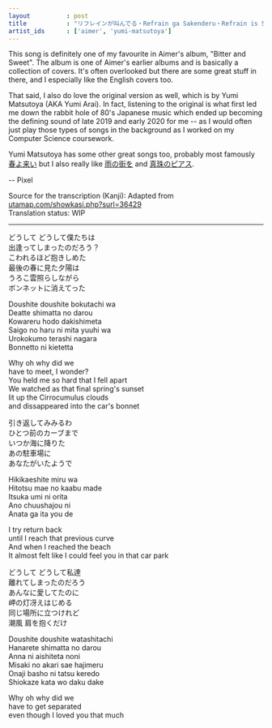 ```yaml
---
layout          : post
title           : "リフレインが叫んでる・Refrain ga Sakenderu・Refrain is Shouting Out"
artist_ids      : ['aimer', 'yumi-matsutoya']
---
```


This song is definitely one of my favourite in Aimer's album, "Bitter and Sweet". The album is one of Aimer's earlier albums and is basically a collection of covers. It's often overlooked but there are some great stuff in there, and I especially like the English covers too.

That said, I also do love the original version as well, which is by Yumi Matsutoya (AKA Yumi Arai). In fact, listening to the original is what first led me down the rabbit hole of 80's Japanese music which ended up becoming the defining sound of late 2019 and early 2020 for me -- as I would often just play those types of songs in the background as I worked on my Computer Science coursework.

Yumi Matsutoya has some other great songs too, probably most famously [春よ来い](https://www.youtube.com/watch?v=DgUEXe019l0) but I also really like [雨の街を](https://www.youtube.com/watch?v=7EEI30qzLMg) and [真珠のピアス](https://www.youtube.com/watch?v=OSdFHH9jghY).

-- Pixel

Source for the transcription (Kanji): Adapted from [utamap.com/showkasi.php?surl=36429](http://www.utamap.com/showkasi.php?surl=36429)<br>
Translation status: WIP

---

<div class="lyrics">
<div class="lyrics-section">
<p class="lyrics-transcription">
どうして どうして僕たちは<br>
出逢ってしまったのだろう？<br>
こわれるほど抱きしめた<br>
最後の春に⾒た⼣陽は<br>
うろこ雲照らしながら<br>
ボンネットに消えてった
</p>
<p class="lyrics-transliteration">
Doushite doushite bokutachi wa<br>
Deatte shimatta no darou<br>
Kowareru hodo dakishimeta<br>
Saigo no haru ni mita yuuhi wa<br>
Urokokumo terashi nagara<br>
Bonnetto ni kietetta
</p>
<p class="lyrics-translation">
Why oh why did we<br>
have to meet, I wonder?<br>
You held me so hard that I fell apart<br>
We watched as that final spring's sunset<br>
lit up the Cirrocumulus clouds<br>
and dissappeared into the car's bonnet
</p>
</div>
<div class="lyrics-section">
<p class="lyrics-transcription">
引き返してみみるわ<br>
ひとつ前のカーブまで<br>
いつか海に降りた<br>
あの駐⾞場に<br>
あなたがいたようで
</p>
<p class="lyrics-transliteration">
Hikikaeshite miru wa<br>
Hitotsu mae no kaabu made<br>
Itsuka umi ni orita<br>
Ano chuushajou ni<br>
Anata ga ita you de
</p>
<p class="lyrics-translation">
I try return back<br>
until I reach that previous curve<br>
And when I reached the beach<br>
It almost felt like I could feel you in that car park
</p>
</div>
<div class="lyrics-section">
<p class="lyrics-transcription">
どうして どうして私達<br>
離れてしまったのだろう<br>
あんなに愛してたのに<br>
岬の灯冴えはじめる<br>
同じ場所に⽴つけれど<br>
潮⾵ 肩を抱くだけ
</p>
<p class="lyrics-transliteration">
Doushite doushite watashitachi<br>
Hanarete shimatta no darou<br>
Anna ni aishiteta noni<br>
Misaki no akari sae hajimeru<br>
Onaji basho ni tatsu keredo<br>
Shiokaze kata wo daku dake
</p>
<p class="lyrics-translation">
Why oh why did we<br>
have to get separated<br>
even though I loved you that much
</p>
</div>
</div>
